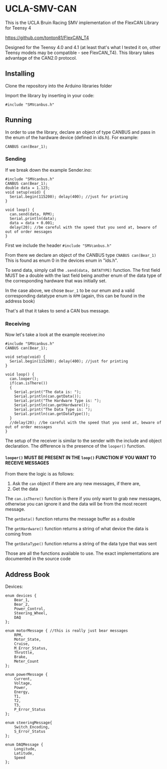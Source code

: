 # UCLA-SMV-CAN

This is the UCLA Bruin Racing SMV implementation of the FlexCAN Library for Teensy 4

https://github.com/tonton81/FlexCAN_T4

Designed for the Teensy 4.0 and 4.1 (at least that's what I tested it on, other Teensy models may be compatible - see FlexCAN_T4). This library takes advantage of the CAN2.0 protocol.

## Installing

Clone the repository into the Arduino libraries folder

Import the library by inserting in your code:
```
#include "SMVcanbus.h"
```

## Running

In order to use the library, declare an object of type CANBUS and pass in the enum of the hardware device (defined in ids.h). For example:
```
CANBUS can(Bear_1);
```
### Sending

If we break down the example Sender.ino:
```
#include "SMVcanbus.h"
CANBUS can(Bear_1);
double data = 1.123;
void setup(void) {
  Serial.begin(115200); delay(400); //just for printing
}

void loop() {
  can.send(data, RPM);
  Serial.println(data);
  data = data + 0.001;
  delay(20); //be careful with the speed that you send at, beware of out of order messages
}
```

First we include the header `#include "SMVcanbus.h"`

From there we declare an object of the CANBUS type `CNABUS can(Bear_1)` This is found as enum 0 in the devices enum in "ids.h".

To send data, simply call the `.send(data, DATATYPE)` function. The first field MUST be a double with the last field being another enum of the data type of the corresponding hardware that was initially set.

In the case above, we chose `Bear_1` to be our enum and a valid corresponding datatype enum is `RPM` (again, this can be found in the address book)

That's all that it takes to send a CAN bus message.

### Receiving

Now let's take a look at the example receiver.ino
```
#include "SMVcanbus.h"
CANBUS can(Bear_1);

void setup(void) {
  Serial.begin(115200); delay(400); //just for printing
}

void loop() {
  can.looper();
  if(can.isThere())
  {
    Serial.print("The data is: ");
    Serial.println(can.getData());
    Serial.print("The Hardware Type is: ");
    Serial.println(can.getHardware());
    Serial.print("The Data Type is: ");
    Serial.println(can.getDataType());
  }
  //delay(20); //be careful with the speed that you send at, beware of out of order messages
}
```

The setup of the receiver is similar to the sender with the include and object declaration. The difference is the presence of the `looper()` function.
#### `looper()` MUST BE PRESENT IN THE `loop()` FUNCTION IF YOU WANT TO RECEIVE MESSAGES

From there the logic is as follows:
 1. Ask the `can` object if there are any new messages, if there are,
 2. Get the data

The `can.isThere()` function is there if you only want to grab new messages, otherwise you can ignore it and the data will be from the most recent message.

The `getData()` function returns the message buffer as a double

The `getHardware()` function returns a string of what device the data is coming from

The `getDataType()` function returns a string of the data type that was sent

Those are all the functions available to use. The exact implementations are documented in the source code

## Address Book

Devices:
```
enum devices {
    Bear_1,
    Bear_2,
    Power_Control,
    Steering_Wheel,
    DAQ
};

enum motorMessage { //this is really just bear messages
    RPM,
    Motor_State,
    Cruise,
    M_Error_Status,
    Throttle,
    Brake,
    Meter_Count
};

enum powerMessage {
    Current,
    Voltage,
    Power,
    Energy,
    T1,
    T2,
    T3,
    P_Error_Status
};

enum steeringMessage{
    Switch_Encoding,
    S_Error_Status
};

enum DAQMessage {
    Longitude,
    Latitude,
    Speed
};
```